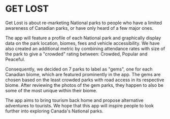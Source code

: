 # GET LOST

Get Lost is about re-marketing National parks to people who have a limited awareness of Canadian parks, or have only heard of a few major ones.

The app will feature a profile of each National park and graphically display data on the park location, biomes, fees and vehicle accessibility. We have also created an additional metric by combining attendance rates with size of the park to give a "crowded" rating between: Crowded, Popular and Peaceful. 

Consequently, we decided on 7 parks to label as "gems", one for each Canadian biome, which are featured prominently in the app. The gems are chosen based on the least crowded parks with road access in its respective biome. After reviewing the photos of the gem parks, they happen to also be some of the most unique within their biome.

The app aims to bring tourism back home and propose alternative adventures to tourists. We hope that this app will inspire people to look further into exploring Canada's National parks.